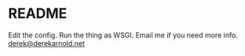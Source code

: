 # README #

Edit the config. Run the thing as WSGI. Email me if you need more info. derek@derekarnold.net